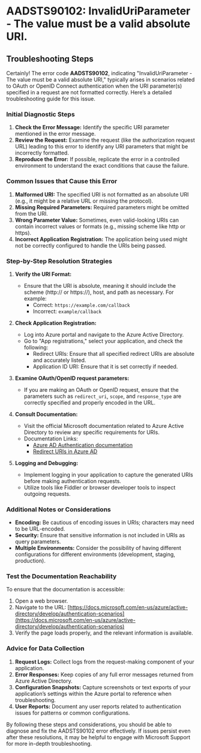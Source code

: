 # AADSTS90102: InvalidUriParameter - The value must be a valid absolute URI.


## Troubleshooting Steps
Certainly! The error code **AADSTS90102**, indicating "InvalidUriParameter - The value must be a valid absolute URI," typically arises in scenarios related to OAuth or OpenID Connect authentication when the URI parameter(s) specified in a request are not formatted correctly. Here’s a detailed troubleshooting guide for this issue.

### Initial Diagnostic Steps

1. **Check the Error Message:** Identify the specific URI parameter mentioned in the error message.
2. **Review the Request:** Examine the request (like the authorization request URL) leading to this error to identify any URI parameters that might be incorrectly formatted.
3. **Reproduce the Error:** If possible, replicate the error in a controlled environment to understand the exact conditions that cause the failure. 

### Common Issues that Cause this Error

1. **Malformed URI:** The specified URI is not formatted as an absolute URI (e.g., it might be a relative URL or missing the protocol).
2. **Missing Required Parameters:** Required parameters might be omitted from the URI.
3. **Wrong Parameter Value:** Sometimes, even valid-looking URIs can contain incorrect values or formats (e.g., missing scheme like http or https).
4. **Incorrect Application Registration:** The application being used might not be correctly configured to handle the URIs being passed.

### Step-by-Step Resolution Strategies

1. **Verify the URI Format:**
   - Ensure that the URI is absolute, meaning it should include the scheme (http:// or https://), host, and path as necessary. For example:
     - Correct: `https://example.com/callback`
     - Incorrect: `example/callback`
  
2. **Check Application Registration:**
   - Log into Azure portal and navigate to the Azure Active Directory.
   - Go to "App registrations," select your application, and check the following:
     - Redirect URIs: Ensure that all specified redirect URIs are absolute and accurately listed.
     - Application ID URI: Ensure that it is set correctly if needed.

3. **Examine OAuth/OpenID request parameters:**
   - If you are making an OAuth or OpenID request, ensure that the parameters such as `redirect_uri`, `scope`, and `response_type` are correctly specified and properly encoded in the URL.

4. **Consult Documentation:**
   - Visit the official Microsoft documentation related to Azure Active Directory to review any specific requirements for URIs.
   - Documentation Links:
     - [Azure AD Authentication documentation](https://docs.microsoft.com/en-us/azure/active-directory/develop/authentication-scenarios)
     - [Redirect URIs in Azure AD](https://docs.microsoft.com/en-us/azure/active-directory/develop/v1-app-redirect-uri)

5. **Logging and Debugging:**
   - Implement logging in your application to capture the generated URIs before making authentication requests.
   - Utilize tools like Fiddler or browser developer tools to inspect outgoing requests.

### Additional Notes or Considerations

- **Encoding:** Be cautious of encoding issues in URIs; characters may need to be URL-encoded.
- **Security:** Ensure that sensitive information is not included in URIs as query parameters.
- **Multiple Environments:** Consider the possibility of having different configurations for different environments (development, staging, production).

### Test the Documentation Reachability

To ensure that the documentation is accessible:
1. Open a web browser.
2. Navigate to the URL: [https://docs.microsoft.com/en-us/azure/active-directory/develop/authentication-scenarios](https://docs.microsoft.com/en-us/azure/active-directory/develop/authentication-scenarios)
3. Verify the page loads properly, and the relevant information is available.

### Advice for Data Collection

1. **Request Logs:** Collect logs from the request-making component of your application.
2. **Error Responses:** Keep copies of any full error messages returned from Azure Active Directory.
3. **Configuration Snapshots:** Capture screenshots or text exports of your application’s settings within the Azure portal to reference when troubleshooting.
4. **User Reports:** Document any user reports related to authentication issues for patterns or common configurations.

By following these steps and considerations, you should be able to diagnose and fix the AADSTS90102 error effectively. If issues persist even after these resolutions, it may be helpful to engage with Microsoft Support for more in-depth troubleshooting.